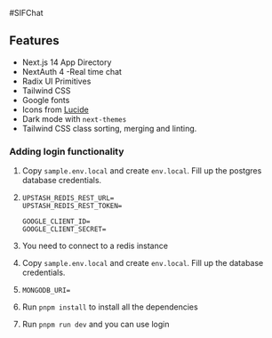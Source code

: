 #SIFChat

## Features

- Next.js 14 App Directory
- NextAuth 4
  -Real time chat
- Radix UI Primitives
- Tailwind CSS
- Google fonts
- Icons from [Lucide](https://lucide.dev)
- Dark mode with `next-themes`
- Tailwind CSS class sorting, merging and linting.

### Adding login functionality

1. Copy `sample.env.local` and create `env.local`. Fill up the postgres database credentials.

2. ```
   UPSTASH_REDIS_REST_URL=
   UPSTASH_REDIS_REST_TOKEN=

   GOOGLE_CLIENT_ID=
   GOOGLE_CLIENT_SECRET=
   ```

3. You need to connect to a redis instance

4. Copy `sample.env.local` and create `env.local`. Fill up the database credentials.

5. ```
   MONGODB_URI=
   ```

6. Run `pnpm install` to install all the dependencies

7. Run `pnpm run dev` and you can use login
